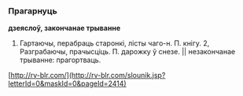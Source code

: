 ### Прагарнуць
**дзеяслоў, закончанае трыванне**

1. Гартаючы, перабраць старонкі, лісты чаго-н. П. кнігу. 2, Разграбаючы, прачысціць. П. дарожку ў снезе. || незакончанае трыванне: прагортваць.

<a rel="author">[http://rv-blr.com/](http://rv-blr.com/slounik.jsp?letterId=0&maskId=0&pageId=2414)</a>
